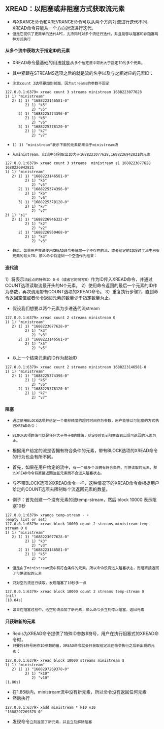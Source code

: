 ## XREAD：以阻塞或非阻塞方式获取流元素
* 与XRANGE命令和XREVRANGE命令可以从两个方向对流进行迭代不同，XREAD命令只能从一个方向对流进行迭代，
* `但是它提供了更简单的迭代API，支持同时对多个流进行迭代，并且能够以阻塞和非阻塞两种方式执行`

#### 从多个流中获取大于指定ID的元素
* XREAD命令最基础的用法就是从`多个给定流中取出大于指定ID的多个元素`，
* 其中紧跟在STREAMS选项之后的就是流的名字以及与之相对应的元素ID：

* `注意count 3选项要加到前面，因为streams的参数不固定`
```redis
127.0.0.1:6379> xread count 3 streams ministream 1688223077628
1) 1) "ministream"
   2) 1) 1) "1688223146581-0"
         2) 1) "k5"
            2) "v5"
      2) 1) "1688225374396-0"
         2) 1) "k6"
            2) "v6"
      3) 1) "1688225378120-0"
         2) 1) "k7"
            2) "v7"
```
* `1) 1) "ministream"表示下面的元素都来自于ministream流`

* `从ministream、s1流中分别取出ID大于1688223077628,1688226942821的元素`
```angular2html
127.0.0.1:6379> xread count 3 streams  ministream s1 1688223077628 1688226942821
1) 1) "ministream"
   2) 1) 1) "1688223146581-0"
         2) 1) "k5"
            2) "v5"
      2) 1) "1688225374396-0"
         2) 1) "k6"
            2) "v6"
      3) 1) "1688225378120-0"
         2) 1) "k7"
            2) "v7"
2) 1) "s1"
   2) 1) 1) "1688226946322-0"
         2) 1) "k2"
            2) "v2"
      2) 1) "1688226950468-0"
         2) 1) "k3"
            2) "v3"
```
* `最后，如果用户尝试使用XREAD命令去获取一个不存在的流，或者给定的ID超过了流中已有元素的最大ID，那么命令将返回一个空值作为结果：`


#### 迭代流
1）将表示`流起点的特殊ID 0-0（或者它的简写0）`作为ID传入XREAD命令，并通过COUNT选项读取流最开头的N个元素。
2）使用命令返回的最后一个元素的ID作为参数，再次调用带有COUNT选项的XREAD命令。
3）重复执行步骤2，直到命令返回空值或者命令返回元素的数量少于指定数量为止。

* 假设我们想要以两个元素为步进迭代流stream
```redis
127.0.0.1:6379> xread count 2 streams ministream 0
1) 1) "ministream"
   2) 1) 1) "1688223077628-0"
         2) 1) "k3"
            2) "v3"
      2) 1) "1688223146581-0"
         2) 1) "k5"
            2) "v5"
```
* 以上一个结束元素的ID作为起始ID
```redis
127.0.0.1:6379> xread count 2 streams ministream 1688223146581-0
1) 1) "ministream"
   2) 1) 1) "1688225374396-0"
         2) 1) "k6"
            2) "v6"
      2) 1) "1688225378120-0"
         2) 1) "k7"
            2) "v7"
```

#### 阻塞
* `通过使用BLOCK选项并给定一个毫秒精度的超时时间作为参数，用户能够以可阻塞的方式执行XREAD命令：`

* `BLOCK选项的值可以是任何大于等于0的数值，给定0则表示阻塞直到出现可返回的元素为止。`
* 根据用户给定的流是否拥有符合条件的元素，带有BLOCK选项的XREAD命令的行为也会有所不同。

* 首先，如果在用户给定的流中，`有一个或多个流拥有符合条件、可供读取的元素，那么XREAD命令将直接返回这些元素而不会进入阻塞状态。`
* 与不带BLOCK选项的XREAD命令一样，这种情况下的XREAD命令会根据用户给定的COUNT选项去限制每个流返回元素的数量。

* 例子：首先创建一个没有元素的流temp-stream，然后 block 10000 表示阻塞10秒
```redis
127.0.0.1:6379> xrange temp-stream - +
(empty list or set)
127.0.0.1:6379> xread block 10000 count 2 streams ministream temp-stream 0 0
1) 1) "ministream"
   2) 1) 1) "1688223077628-0"
         2) 1) "k3"
            2) "v3"
      2) 1) "1688223146581-0"
         2) 1) "k5"
            2) "v5"
```
* `但是由于ministream流中有符合条件的元素，所以命令没有进入阻塞状态，而是直接返回了可供读取的元素`

* `只对空的流进行读取，发现阻塞了10秒多一点`
```redis
127.0.0.1:6379> xread block 10000 count 2 streams temp-stream 0
(nil)
(10.04s)
```

* `如果在阻塞过程中，给空的流添加了新元素，那么命令会立刻停止阻塞，返回元素`

#### 只获取新的元素
* Redis为XREAD命令提供了特殊ID参数$符号，用户在执行阻塞式的XREAD命令时，
* `只要将$符号用作ID参数的值，XREAD命令就会只获取给定流在命令执行之后新出现的元素`：

```redis
127.0.0.1:6379> xread block 10000 streams ministream $
1) 1) "ministream"
   2) 1) 1) "1688297269378-0"
         2) 1) "k10"
            2) "v10"
(1.86s)
```
* 在1.86秒内，ministream流中没有新元素，所以命令没有返回任何元素
* 然后执行
```redis
127.0.0.1:6379> xadd ministream * k10 v10
"1688297269378-0"
```
* 发现命令`立刻返回了新元素，并且立刻解除阻塞`



